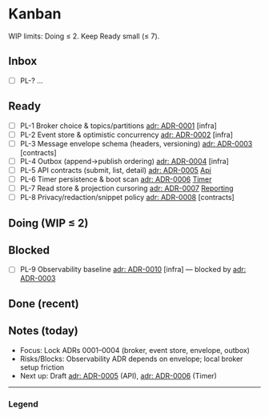 # Kanban

<!--
Purpose:
    A tiny, self-managed Kanban: 
    edit by moving items between sections. 
    Keep it short.
-->

WIP limits: Doing ≤ 2. Keep Ready small (≤ 7).

## Inbox

<!--
Raw ideas/tasks.
    Triage here, then move to Ready.
    Use IDs like PL-#.
    Keep this short.
-->

- [ ] PL-? …

## Ready

<!--
Prioritized queue.
    Pull the top item into Doing. Avoid more than 7 items.
    Link ADRs like [adr: ADR-0001]; add tags like [infra] or [Api].
-->

- [ ] PL-1 Broker choice & topics/partitions [adr: ADR-0001] [infra]
- [ ] PL-2 Event store & optimistic concurrency [adr: ADR-0002] [infra]
- [ ] PL-3 Message envelope schema (headers, versioning) [adr: ADR-0003] [contracts]
- [ ] PL-4 Outbox (append→publish ordering) [adr: ADR-0004] [infra]
- [ ] PL-5 API contracts (submit, list, detail) [adr: ADR-0005] [Api]
- [ ] PL-6 Timer persistence & boot scan [adr: ADR-0006] [Timer]
- [ ] PL-7 Read store & projection cursoring [adr: ADR-0007] [Reporting]
- [ ] PL-8 Privacy/redaction/snippet policy [adr: ADR-0008] [contracts]

## Doing (WIP ≤ 2)

<!-- Only what you're actively working on. Move one item at a time. -->

<!-- Move the top Ready item here when you start it. Keep ≤ 2. -->

## Blocked

<!-- Item is waiting on something (decision, dependency). Note the blocker briefly. -->

- [ ] PL-9 Observability baseline [adr: ADR-0010] [infra] — blocked by [adr: ADR-0003]

## Done (recent)

<!-- Keep last few wins visible. Archive older items by copying them to an Archive section/file if desired. -->

## Notes (today)

<!-- 2-3 bullets max. What you focus on, current risks, next up. -->

- Focus: Lock ADRs 0001–0004 (broker, event store, envelope, outbox)
- Risks/Blocks: Observability ADR depends on envelope; local broker setup friction
- Next up: Draft [adr: ADR-0005] (API), [adr: ADR-0006] (Timer)

---

### Legend

<!--
Minimal legend.
- ID: `PL-#` (plan item)
- Tags: [Api], [Orchestration], [Execution], [Timer], [Reporting], `infra`, `contracts`
- ADR link: `[adr: ADR-000x]` refers to docs/decisions/ADR-000x-\*.md
- WIP: Doing ≤ 2; Ready ≤ 7
-->

[Api]: ../design/contexts/api.md
[Orchestration]: ../design/contexts/orchestration.md
[Execution]: ../design/contexts/execution.md
[Timer]: ../design/contexts/timer.md
[Reporting]: ../design/contexts/reporting.md

<!-- ADRs -->

[adr: ADR-0001]: ../decisions/ADR-0001-broker-topics-partitions.md
[adr: ADR-0002]: ../decisions/ADR-0002-event-store-and-concurrency.md
[adr: ADR-0003]: ../decisions/ADR-0003-message-envelopes-and-versioning.md
[adr: ADR-0004]: ../decisions/ADR-0004-outbox-append-then-publish.md
[adr: ADR-0005]: ../decisions/ADR-0005-api-contracts-and-idempotency.md
[adr: ADR-0006]: ../decisions/ADR-0006-timer-persistence-and-due-delivery.md
[adr: ADR-0007]: ../decisions/ADR-0007-read-store-and-projection-cursoring.md
[adr: ADR-0008]: ../decisions/ADR-0008-privacy-redaction-snippets.md
[adr: ADR-0009]: ../decisions/ADR-0009-http-execution-policy-and-errors.md
[adr: ADR-0010]: ../decisions/ADR-0010-observability-baseline.md
